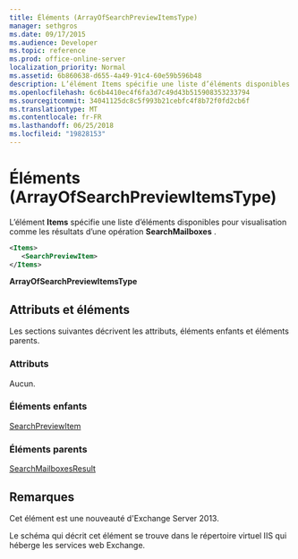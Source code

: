 ```yaml
---
title: Éléments (ArrayOfSearchPreviewItemsType)
manager: sethgros
ms.date: 09/17/2015
ms.audience: Developer
ms.topic: reference
ms.prod: office-online-server
localization_priority: Normal
ms.assetid: 6b860638-d655-4a49-91c4-60e59b596b48
description: L’élément Items spécifie une liste d’éléments disponibles pour visualisation comme les résultats d’une opération SearchMailboxes.
ms.openlocfilehash: 6c6b4410ec4f6fa3d7c49d43b515908353233794
ms.sourcegitcommit: 34041125dc8c5f993b21cebfc4f8b72f0fd2cb6f
ms.translationtype: MT
ms.contentlocale: fr-FR
ms.lasthandoff: 06/25/2018
ms.locfileid: "19828153"
---
```

# <a name="items-arrayofsearchpreviewitemstype"></a>Éléments (ArrayOfSearchPreviewItemsType)

L’élément **Items** spécifie une liste d’éléments disponibles pour visualisation comme les résultats d’une opération **SearchMailboxes** . 
  
```XML
<Items>
   <SearchPreviewItem>
</Items>
```

 **ArrayOfSearchPreviewItemsType**
## <a name="attributes-and-elements"></a>Attributs et éléments

Les sections suivantes décrivent les attributs, éléments enfants et éléments parents.
  
### <a name="attributes"></a>Attributs

Aucun.
  
### <a name="child-elements"></a>Éléments enfants

[SearchPreviewItem](searchpreviewitem.md)
  
### <a name="parent-elements"></a>Éléments parents

[SearchMailboxesResult](searchmailboxesresult.md)
  
## <a name="remarks"></a>Remarques

Cet élément est une nouveauté d'Exchange Server 2013.
  
Le schéma qui décrit cet élément se trouve dans le répertoire virtuel IIS qui héberge les services web Exchange.
  

